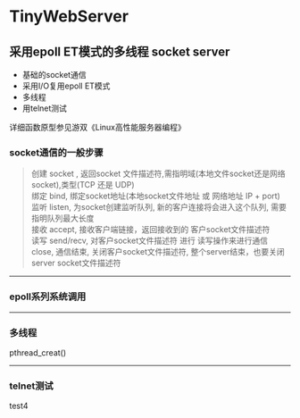 # TinyWebServer
## 采用epoll ET模式的多线程 socket server

* 基础的socket通信  
* 采用I/O复用epoll ET模式  
* 多线程
* 用telnet测试

详细函数原型参见游双《Linux高性能服务器编程》
### socket通信的一般步骤  
> 创建 socket , 返回socket 文件描述符,需指明域(本地文件socket还是网络socket),类型(TCP 还是 UDP)  
> 绑定 bind, 绑定socket地址(本地socket文件地址 或 网络地址 IP + port)  
> 监听 listen, 为socket创建监听队列, 新的客户连接将会进入这个队列, 需要指明队列最大长度  
> 接收 accept, 接收客户端链接，返回接收到的 客户socket文件描述符  
> 读写 send/recv, 对客户socket文件描述符 进行 读写操作来进行通信  
> close, 通信结束, 关闭客户socket文件描述符, 整个server结束，也要关闭 server socket文件描述符  
***
### epoll系列系统调用

***
### 多线程

pthread_creat()
***
### telnet测试
test4